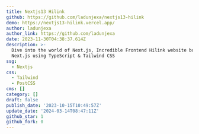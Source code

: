 ```yaml
---
title: Nextjs13 Hilink
github: https://github.com/ladunjexa/nextjs13-hilink
demo: https://nextjs13-hilink.vercel.app/
author: ladunjexa
author_link: https://github.com/ladunjexa
date: 2023-11-30T04:38:37.614Z
description: >-
  Dive into the world of Next.js, Incredible Frontend Hilink website built with
  Next.js using TypeScript & Tailwind CSS
ssg:
  - Nextjs
css:
  - Tailwind
  - PostCSS
cms: []
category: []
draft: false
publish_date: '2023-10-15T10:49:57Z'
update_date: '2024-03-14T08:47:11Z'
github_star: 1
github_fork: 0
---
```

